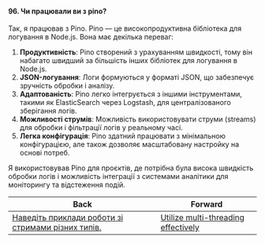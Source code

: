 #### 96. Чи працювали ви з pino?

Так, я працював з Pino. Pino — це високопродуктивна бібліотека для логування в Node.js. Вона має декілька переваг:

1. **Продуктивність**: Pino створений з урахуванням швидкості, тому він набагато швидший за більшість інших бібліотек для логування в Node.js.
2. **JSON-логування**: Логи формуються у форматі JSON, що забезпечує зручність обробки і аналізу.
3. **Адаптованість**: Pino легко інтегрується з іншими інструментами, такими як ElasticSearch через Logstash, для централізованого зберігання логів.
4. **Можливості струмів**: Можливість використовувати струми (streams) для обробки і фільтрації логів у реальному часі.
5. **Легка конфігурація**: Pino здатний працювати з мінімальною конфігурацією, але також дозволяє масштабовану настройку на основі потреб.

Я використовував Pino для проєктів, де потрібна була висока швидкість обробки логів і можливість інтеграції з системами аналітики для моніторингу та відстеження подій.

| Back | Forward |
|---|---|
| [Наведіть приклади роботи зі стримами різних типів.](/ua/middle/nodejs/examples-of-working-with-different-types-of-streams.md)  | [Utilize multi-threading effectively](/ua/middle/nodejs/use-multiple-threads-efficiently.md) |